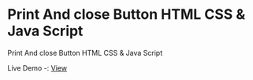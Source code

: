 # Print And close Button HTML CSS & Java Script
Print And close Button HTML CSS & Java Script

  Live Demo -: <a href="https://rajaahirwarofficial.github.io/Print-and-close-Button-HTML-CSS-Java-Script/">View</a>
